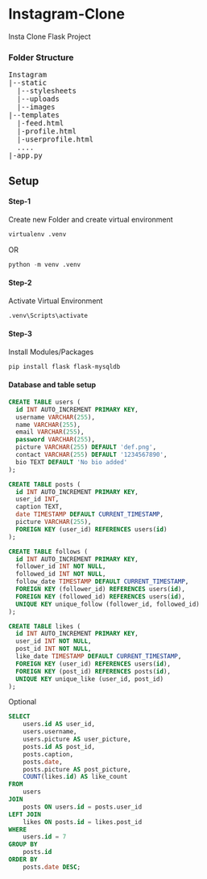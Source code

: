 # Instagram-Clone
Insta Clone Flask Project

<h3>Folder Structure</h3>
<pre>
Instagram
|--static
  |--stylesheets
  |--uploads
  |--images
|--templates
  |-feed.html
  |-profile.html
  |-userprofile.html
  ....
|-app.py
</pre>

## Setup

<h4>Step-1</h4>
<p>Create new Folder and create virtual environment</p>

```html
virtualenv .venv
```
<p>OR</p>

```python
python -m venv .venv
```
<h4>Step-2</h4>
<p>Activate Virtual Environment</p>

```bash
.venv\Scripts\activate
```

<h4>Step-3</h4>
<p>Install Modules/Packages</p>

```html
pip install flask flask-mysqldb
```

<h4>Database and table setup</h4>

```SQL
CREATE TABLE users (
  id INT AUTO_INCREMENT PRIMARY KEY,
  username VARCHAR(255),
  name VARCHAR(255),
  email VARCHAR(255),
  password VARCHAR(255),
  picture VARCHAR(255) DEFAULT 'def.png',
  contact VARCHAR(255) DEFAULT '1234567890',
  bio TEXT DEFAULT 'No bio added'
);
```

```SQL
CREATE TABLE posts (
  id INT AUTO_INCREMENT PRIMARY KEY,
  user_id INT,
  caption TEXT,
  date TIMESTAMP DEFAULT CURRENT_TIMESTAMP,
  picture VARCHAR(255),
  FOREIGN KEY (user_id) REFERENCES users(id)
);
```

```SQL
CREATE TABLE follows (
  id INT AUTO_INCREMENT PRIMARY KEY,
  follower_id INT NOT NULL,
  followed_id INT NOT NULL,
  follow_date TIMESTAMP DEFAULT CURRENT_TIMESTAMP,
  FOREIGN KEY (follower_id) REFERENCES users(id),
  FOREIGN KEY (followed_id) REFERENCES users(id),
  UNIQUE KEY unique_follow (follower_id, followed_id)
);
```

```SQL
CREATE TABLE likes (
  id INT AUTO_INCREMENT PRIMARY KEY,
  user_id INT NOT NULL,
  post_id INT NOT NULL,
  like_date TIMESTAMP DEFAULT CURRENT_TIMESTAMP,
  FOREIGN KEY (user_id) REFERENCES users(id),
  FOREIGN KEY (post_id) REFERENCES posts(id),
  UNIQUE KEY unique_like (user_id, post_id)
);
```

<p>Optional</p>

```SQL
SELECT 
    users.id AS user_id,
    users.username,
    users.picture AS user_picture,
    posts.id AS post_id,
    posts.caption,
    posts.date,
    posts.picture AS post_picture,
    COUNT(likes.id) AS like_count
FROM 
    users
JOIN 
    posts ON users.id = posts.user_id
LEFT JOIN 
    likes ON posts.id = likes.post_id
WHERE 
    users.id = 7
GROUP BY 
    posts.id
ORDER BY 
    posts.date DESC;
```
